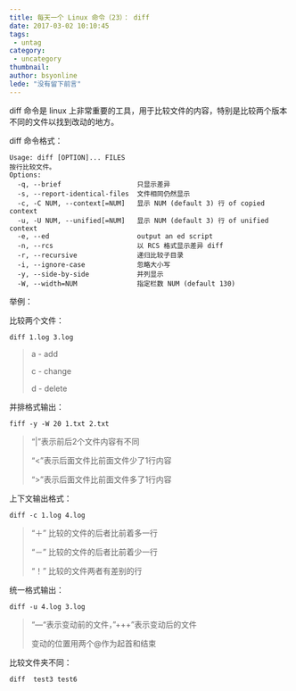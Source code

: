 ```yaml
---
title: 每天一个 Linux 命令（23）： diff
date: 2017-03-02 10:10:45
tags:
 - untag
category: 
 - uncategory
thumbnail: 
author: bsyonline
lede: "没有留下前言"
---
```



diff 命令是 linux 上非常重要的工具，用于比较文件的内容，特别是比较两个版本不同的文件以找到改动的地方。



<!-- more -->

diff 命令格式：

```shell
Usage: diff [OPTION]... FILES
按行比较文件。
Options:
  -q, --brief                   只显示差异
  -s, --report-identical-files  文件相同仍然显示
  -c, -C NUM, --context[=NUM]   显示 NUM (default 3) 行 of copied context
  -u, -U NUM, --unified[=NUM]   显示 NUM (default 3) 行 of unified context
  -e, --ed                      output an ed script
  -n, --rcs                     以 RCS 格式显示差异 diff
  -r, --recursive               递归比较子目录
  -i, --ignore-case             忽略大小写
  -y, --side-by-side            并列显示
  -W, --width=NUM               指定栏数 NUM (default 130) 
```

举例：

比较两个文件：

```shell
diff 1.log 3.log
```
> a - add
>
> c - change
>
> d - delete

并排格式输出：

```shell
fiff -y -W 20 1.txt 2.txt
```
> “|”表示前后2个文件内容有不同
>
> “<”表示后面文件比前面文件少了1行内容
>
> “>”表示后面文件比前面文件多了1行内容

上下文输出格式：

```shell
diff -c 1.log 4.log
```

> “＋” 比较的文件的后者比前着多一行
>
> “－” 比较的文件的后者比前着少一行
>
> “！” 比较的文件两者有差别的行

统一格式输出：

```
diff -u 4.log 3.log
```

> “—“表示变动前的文件，”+++”表示变动后的文件
>
> 变动的位置用两个@作为起首和结束

比较文件夹不同：

```
diff  test3 test6  
```

